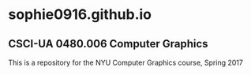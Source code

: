 # sophie0916.github.io
## CSCI-UA 0480.006 Computer Graphics

This is a repository for the NYU Computer Graphics course, Spring 2017